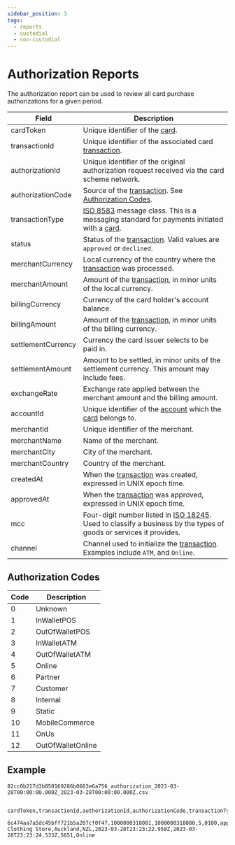 ```yaml
---
sidebar_position: 3
tags:
  - reports
  - custodial
  - non-custodial
---
```


# Authorization Reports

The authorization report can be used to review all card purchase authorizations for a given period.


|       Field        |                                                                                  Description                                                                                  |
| ------------------ | ----------------------------------------------------------------------------------------------------------------------------------------------------------------------------- |
| cardToken          | Unique identifier of the [card](/api-reference/card).                                                                                                                         |
| transactionId      | Unique identifier of the associated card [transaction](/api-reference/transactions).                                                                                          |
| authorizationId    | Unique identifier of the original authorization request received via the card scheme network.                                                                                 |
| authorizationCode  | Source of the [transaction](/api-reference/transactions). See [Authorization Codes](#authorization-codes).                                                                    |
| transactionType    | [ISO 8583](https://www.iso.org/obp/ui/#iso:std:iso:8583:-1:ed-1:v1:en) message class. This is a messaging standard for payments initiated with a [card](/api-reference/card). |
| status             | Status of the [transaction](/api-reference/transactions). Valid values are `approved` or `declined`.                                                                          |
| merchantCurrency   | Local currency of the country where the [transaction](/api-reference/transactions) was processed.                                                                             |
| merchantAmount     | Amount of the [transaction](/api-reference/transactions), in minor units of the local currency.                                                                               |
| billingCurrency    | Currency of the card holder's account balance.                                                                                                                                |
| billingAmount      | Amount of the [transaction](/api-reference/transactions), in minor units of the billing currency.                                                                             |
| settlementCurrency | Currency the card issuer selects to be paid in.                                                                                                                               |
| settlementAmount   | Amount to be settled, in minor units of the settlement currency. This amount may include fees.                                                                                |
| exchangeRate       | Exchange rate applied between the merchant amount and the billing amount.                                                                                                     |
| accountId          | Unique identifier of the [account](/api-reference/accounts-custodial) which the [card](/api-reference/card) belongs to.                                                       |
| merchantId         | Unique identifier of the merchant.                                                                                                                                            |
| merchantName       | Name of the merchant.                                                                                                                                                         |
| merchantCity       | City of the merchant.                                                                                                                                                         |
| merchantCountry    | Country of the merchant.                                                                                                                                                      |
| createdAt          | When the [transaction](/api-reference/transactions) was created, expressed in UNIX epoch time.                                                                                |
| approvedAt         | When the [transaction](/api-reference/transactions) was approved, expressed in UNIX epoch time.                                                                               |
| mcc                | Four-digit number listed in [ISO 18245](https://www.iso.org/obp/ui/#iso:std:iso:18245:ed-2:v1:en). Used to classify a business by the types of goods or services it provides. |
| channel            | Channel used to initialize the [transaction](/api-reference/transactions). Examples include `ATM`, and `Online`.                                                              |

## Authorization Codes

| Code |    Description    |
| ---- | ----------------- |
| 0    | Unknown           |
| 1    | InWalletPOS       |
| 2    | OutOfWalletPOS    |
| 3    | InWalletATM       |
| 4    | OutOfWalletATM    |
| 5    | Online            |
| 6    | Partner           |
| 7    | Customer          |
| 8    | Internal          |
| 9    | Static            |
| 10   | MobileCommerce    |
| 11   | OnUs              |
| 12   | OutOfWalletOnline |

## Example

`82cc0b217d3b850169286b0603e6a756_authorization_2023-03-28T00:00:00.000Z_2023-03-28T00:00:00.000Z.csv`

```
  cardToken,transactionId,authorizationId,authorizationCode,transactionType,status,merchantCurrency,merchantAmount,billingCurrency,billingAmount,settlementCurrency,settlementAmount,exchangeRate,accountId,merchantId,merchantName,merchantCity,merchantCountry,createdAt,approvedAt,mcc,channel
  6c474aa7a5dc45bff721b5a207cf0f47,1000000318081,1000000318080,5,0100,approved,USD,10000,NZD,16172,USDC,100000000,1.6172000000,225d85e65495722bf6517ea0ba0d6f56,47e4d565f99457119fd9c672f6edf0aa,Family Clothing Store,Auckland,NZL,2023-03-28T23:23:22.958Z,2023-03-28T23:23:24.533Z,5651,Online
```